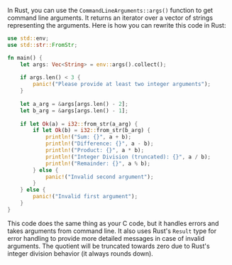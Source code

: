  In Rust, you can use the `CommandLineArguments::args()` function to get command line arguments. It returns an iterator over a vector of strings representing the arguments. Here is how you can rewrite this code in Rust:

```rust
use std::env;
use std::str::FromStr;

fn main() {
    let args: Vec<String> = env::args().collect();
    
    if args.len() < 3 {
        panic!("Please provide at least two integer arguments");
    }
    
    let a_arg = &args[args.len() - 2];
    let b_arg = &args[args.len() - 1];
    
    if let Ok(a) = i32::from_str(a_arg) {
        if let Ok(b) = i32::from_str(b_arg) {
            println!("Sum: {}", a + b);
            println!("Difference: {}", a - b);
            println!("Product: {}", a * b);
            println!("Integer Division (truncated): {}", a / b);
            println!("Remainder: {}", a % b);
        } else {
            panic!("Invalid second argument");
        }
    } else {
        panic!("Invalid first argument");
    }
}
```

This code does the same thing as your C code, but it handles errors and takes arguments from command line. It also uses Rust's `Result` type for error handling to provide more detailed messages in case of invalid arguments. The quotient will be truncated towards zero due to Rust's integer division behavior (it always rounds down).
